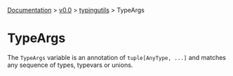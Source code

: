 [Documentation](/docs/documentation.md) >
 [v0.0](/docs/0.0/version.md) >
  [typingutils](/docs/0.0/typingutils/module.md) >
   TypeArgs

# TypeArgs

The `TypeArgs` variable is an annotation of `tuple[AnyType, ...]` and matches any sequence of types, typevars or unions.
